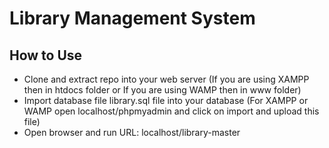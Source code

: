 # Library Management System

## How to Use

* Clone and extract repo into your web server (If you are using XAMPP then in htdocs  folder or If you are using WAMP then in www folder)
* Import database file library.sql file into your database (For XAMPP or WAMP open localhost/phpmyadmin and click on import and upload this file)
* Open browser and run URL: localhost/library-master

